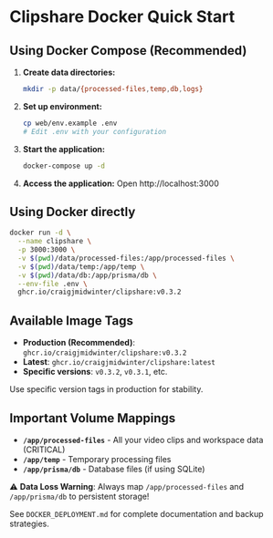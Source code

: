 # Clipshare Docker Quick Start

## Using Docker Compose (Recommended)

1. **Create data directories:**
   ```bash
   mkdir -p data/{processed-files,temp,db,logs}
   ```

2. **Set up environment:**
   ```bash
   cp web/env.example .env
   # Edit .env with your configuration
   ```

3. **Start the application:**
   ```bash
   docker-compose up -d
   ```

4. **Access the application:**
   Open http://localhost:3000

## Using Docker directly

```bash
docker run -d \
  --name clipshare \
  -p 3000:3000 \
  -v $(pwd)/data/processed-files:/app/processed-files \
  -v $(pwd)/data/temp:/app/temp \
  -v $(pwd)/data/db:/app/prisma/db \
  --env-file .env \
  ghcr.io/craigjmidwinter/clipshare:v0.3.2
```

## Available Image Tags

- **Production (Recommended)**: `ghcr.io/craigjmidwinter/clipshare:v0.3.2`
- **Latest**: `ghcr.io/craigjmidwinter/clipshare:latest`
- **Specific versions**: `v0.3.2`, `v0.3.1`, etc.

Use specific version tags in production for stability.

## Important Volume Mappings

- **`/app/processed-files`** - All your video clips and workspace data (CRITICAL)
- **`/app/temp`** - Temporary processing files
- **`/app/prisma/db`** - Database files (if using SQLite)

⚠️ **Data Loss Warning**: Always map `/app/processed-files` and `/app/prisma/db` to persistent storage!

See `DOCKER_DEPLOYMENT.md` for complete documentation and backup strategies.